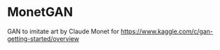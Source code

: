 # MonetGAN
GAN to imitate art by Claude Monet for https://www.kaggle.com/c/gan-getting-started/overview
